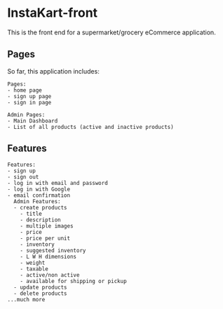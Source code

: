 # InstaKart-front
This is the front end for a supermarket/grocery eCommerce application.

## Pages

So far, this application includes:

```
Pages:
- home page
- sign up page
- sign in page

Admin Pages:
- Main Dashboard
- List of all products (active and inactive products)
```

## Features

```
Features:
- sign up
- sign out
- log in with email and password
- log in with Google
- email confirmation
  Admin Features:
  - create products
    - title
    - description
    - multiple images
    - price
    - price per unit
    - inventory
    - suggested inventory
    - L W H dimensions
    - weight
    - taxable
    - active/non active
    - available for shipping or pickup
  - update products
  - delete products
...much more
```
